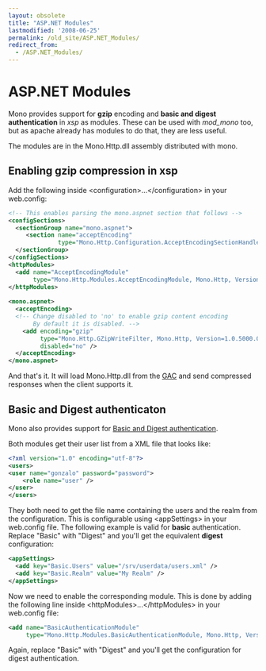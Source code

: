 ```yaml
---
layout: obsolete
title: "ASP.NET Modules"
lastmodified: '2008-06-25'
permalink: /old_site/ASP.NET_Modules/
redirect_from:
  - /ASP.NET_Modules/
---
```


ASP.NET Modules
===============

Mono provides support for **gzip** encoding and **basic and digest authentication** in *xsp* as modules. These can be used with *mod\_mono* too, but as apache already has modules to do that, they are less useful.

The modules are in the Mono.Http.dll assembly distributed with mono.

Enabling gzip compression in xsp
--------------------------------

Add the following inside \<configuration\>...\</configuration\> in your web.config:

``` xml
<!-- This enables parsing the mono.aspnet section that follows -->
<configSections>
  <sectionGroup name="mono.aspnet">
     <section name="acceptEncoding"
              type="Mono.Http.Configuration.AcceptEncodingSectionHandler, Mono.Http, Version=1.0.5000.0, PublicKeyToken=0738eb9f132ed756"/>
  </sectionGroup>
</configSections>
<httpModules>
  <add name="AcceptEncodingModule"
       type="Mono.Http.Modules.AcceptEncodingModule, Mono.Http, Version=1.0.5000.0, PublicKeyToken=0738eb9f132ed756"/>
</httpModules>
 
<mono.aspnet>
  <acceptEncoding>
  <!-- Change disabled to 'no' to enable gzip content encoding
       By default it is disabled. -->
    <add encoding="gzip"
         type="Mono.Http.GZipWriteFilter, Mono.Http, Version=1.0.5000.0, PublicKeyToken=0738eb9f132ed756"
         disabled="no" />
  </acceptEncoding>
</mono.aspnet>
```

And that's it. It will load Mono.Http.dll from the [GAC]({{site.github.url}}/Assemblies_and_the_GAC) and send compressed responses when the client supports it.

Basic and Digest authenticaton
------------------------------

Mono also provides support for [Basic and Digest authentication](http://www.ietf.org/rfc/rfc2617.txt).

Both modules get their user list from a XML file that looks like:

``` xml
<?xml version="1.0" encoding="utf-8"?>
<users>
<user name="gonzalo" password="password">
    <role name="user" />
</user>
</users>
```

They both need to get the file name containing the users and the realm from the configuration. This is configurable using \<appSettings\> in your web.config file. The following example is valid for **basic** authentication. Replace "Basic" with "Digest" and you'll get the equivalent **digest** configuration:

``` xml
<appSettings>
  <add key="Basic.Users" value="/srv/userdata/users.xml" />
  <add key="Basic.Realm" value="My Realm" />
</appSettings>
```

Now we need to enable the corresponding module. This is done by adding the following line inside \<httpModules\>...\</httpModules\> in your web.config file:

``` xml
<add name="BasicAuthenticationModule" 
     type="Mono.Http.Modules.BasicAuthenticationModule, Mono.Http, Version=1.0.5000.0, PublicKeyToken=0738eb9f132ed756"/>
```

Again, replace "Basic" with "Digest" and you'll get the configuration for digest authentication.

